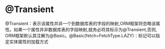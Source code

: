 

# @Transient

@Transient：表示该属性并非一个到数据库表的字段的映射,ORM框架将忽略该属性。如果一个属性并非数据库表的字段映射,就务必将其标示为@Transient,否则,
ORM框架默认其注解为@Basic。@Basic(fetch=FetchType.LAZY)：标记可以指定实体属性的加载方式
